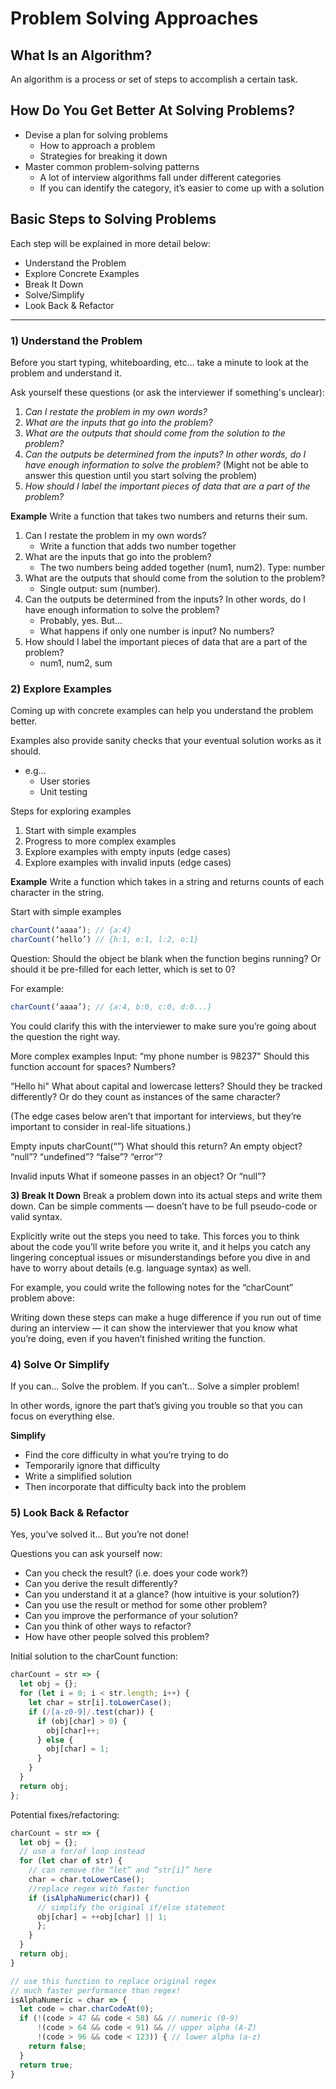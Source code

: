# Problem Solving Approaches

## What Is an Algorithm?

An algorithm is a process or set of steps to accomplish a certain task.

## How Do You Get Better At Solving Problems?

- Devise a plan for solving problems
  - How to approach a problem
  - Strategies for breaking it down
- Master common problem-solving patterns
  - A lot of interview algorithms fall under different categories
  - If you can identify the category, it’s easier to come up with a solution

## Basic Steps to Solving Problems

Each step will be explained in more detail below:

- Understand the Problem
- Explore Concrete Examples
- Break It Down
- Solve/Simplify
- Look Back & Refactor

---

### 1) Understand the Problem

Before you start typing, whiteboarding, etc… take a minute to look at the problem and understand it.

Ask yourself these questions (or ask the interviewer if something's unclear):

1. _Can I restate the problem in my own words?_
2. _What are the inputs that go into the problem?_
3. _What are the outputs that should come from the solution to the problem?_
4. _Can the outputs be determined from the inputs? In other words, do I have enough information to solve the problem?_
   (Might not be able to answer this question until you start solving the problem)
5. _How should I label the important pieces of data that are a part of the problem?_

**Example**
Write a function that takes two numbers and returns their sum.

1. Can I restate the problem in my own words?
   - Write a function that adds two number together
2. What are the inputs that go into the problem?
   - The two numbers being added together (num1, num2). Type: number
3. What are the outputs that should come from the solution to the problem?
   - Single output: sum (number).
4. Can the outputs be determined from the inputs? In other words, do I have enough information to solve the problem?
   - Probably, yes. But...
   - What happens if only one number is input? No numbers?
5. How should I label the important pieces of data that are a part of the problem?
   - num1, num2, sum

### 2) Explore Examples

Coming up with concrete examples can help you understand the problem better.

Examples also provide sanity checks that your eventual solution works as it should.

- e.g...
  - User stories
  - Unit testing

Steps for exploring examples

1. Start with simple examples
2. Progress to more complex examples
3. Explore examples with empty inputs (edge cases)
4. Explore examples with invalid inputs (edge cases)

**Example**
Write a function which takes in a string and returns counts of each character in the string.

Start with simple examples

```javascript
charCount(‘aaaa’); // {a:4}
charCount(‘hello’) // {h:1, e:1, l:2, o:1}
```

Question: Should the object be blank when the function begins running? Or should it be pre-filled for each letter, which is set to 0?

For example:

```javascript
charCount(‘aaaa’); // {a:4, b:0, c:0, d:0...}
```

You could clarify this with the interviewer to make sure you’re going about the question the right way.

More complex examples
Input:
“my phone number is 98237"
Should this function account for spaces? Numbers?

“Hello hi"
What about capital and lowercase letters? Should they be tracked differently? Or do they count as instances of the same character?

(The edge cases below aren’t that important for interviews, but they’re important to consider in real-life situations.)

Empty inputs
charCount(“”)
What should this return? An empty object? “null”? “undefined”? “false”? “error”?

Invalid inputs
What if someone passes in an object? Or “null”?

**3) Break It Down**
Break a problem down into its actual steps and write them down. Can be simple comments — doesn’t have to be full pseudo-code or valid syntax.

Explicitly write out the steps you need to take.
This forces you to think about the code you’ll write before you write it, and it helps you catch any lingering conceptual issues or misunderstandings before you dive in and have to worry about details (e.g. language syntax) as well.

For example, you could write the following notes for the “charCount” problem above:

Writing down these steps can make a huge difference if you run out of time during an interview — it can show the interviewer that you know what you’re doing, even if you haven’t finished writing the function.

### 4) Solve Or Simplify

If you can… Solve the problem.
If you can’t… Solve a simpler problem!

In other words, ignore the part that’s giving you trouble so that you can focus on everything else.

**Simplify**

- Find the core difficulty in what you’re trying to do
- Temporarily ignore that difficulty
- Write a simplified solution
- Then incorporate that difficulty back into the problem

### 5) Look Back & Refactor

Yes, you’ve solved it… But you’re not done!

Questions you can ask yourself now:

- Can you check the result? (i.e. does your code work?)
- Can you derive the result differently?
- Can you understand it at a glance? (how intuitive is your solution?)
- Can you use the result or method for some other problem?
- Can you improve the performance of your solution?
- Can you think of other ways to refactor?
- How have other people solved this problem?

Initial solution to the charCount function:

```javascript
charCount = str => {
  let obj = {};
  for (let i = 0; i < str.length; i++) {
    let char = str[i].toLowerCase();
    if (/[a-z0-9]/.test(char)) {
      if (obj[char] > 0) {
        obj[char]++;
      } else {
        obj[char] = 1;
      }
    }
  }
  return obj;
};
```

Potential fixes/refactoring:

```javascript
charCount = str => {
  let obj = {};
  // use a for/of loop instead
  for (let char of str) {
    // can remove the “let” and “str[i]” here
    char = char.toLowerCase();
    //replace regex with faster function
    if (isAlphaNumeric(char)) {
      // simplify the original if/else statement
      obj[char] = ++obj[char] || 1;
      };
    }
  }
  return obj;
}

// use this function to replace original regex
// much faster performance than regex!
isAlphaNumeric = char => {
  let code = char.charCodeAt(0);
  if (!(code > 47 && code < 58) && // numeric (0-9)
      !(code > 64 && code < 91) && // upper alpha (A-Z)
      !(code > 96 && code < 123)) { // lower alpha (a-z)
    return false;
  }
  return true;
}

```

